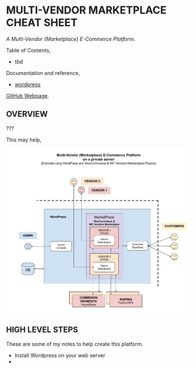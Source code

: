 # MULTI-VENDOR MARKETPLACE CHEAT SHEET

_A Multi-Vendor (Marketplace) E-Commerce Platform._

Table of Contents,

* tbd

Documentation and reference,

* [wordpress](https://github.com/JeffDeCola/my-cheat-sheets/tree/master/software/service-architectures/software-as-a-service/wordpress-cheat-sheet)

[GitHub Webpage](https://jeffdecola.github.io/my-cheat-sheets/).

## OVERVIEW

???

This may help,

![IMAGE - multi-vendor-marketplace.jpg - IMAGE](docs/pics/multi-vendor-marketplace.jpg)

## HIGH LEVEL STEPS

These are some of my notes to help create this platform.

* Install Wordpress on your web server
* 
